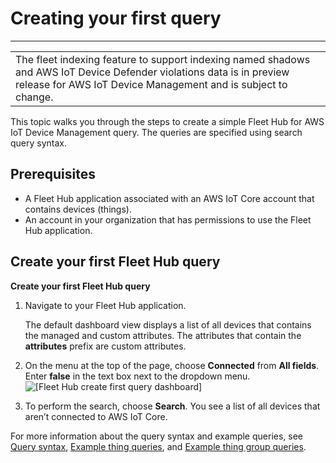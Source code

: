 # Creating your first query<a name="aws-iot-monitor-user-getting-started-first-query"></a>


****  

|  | 
| --- |
|  The fleet indexing feature to support indexing named shadows and AWS IoT Device Defender violations data is in preview release for AWS IoT Device Management and is subject to change\. | 

This topic walks you through the steps to create a simple Fleet Hub for AWS IoT Device Management query\. The queries are specified using search query syntax\.

## Prerequisites<a name="aws-iot-monitor-user-getting-started-first-query-prerequisites"></a>
+ A Fleet Hub application associated with an AWS IoT Core account that contains devices \(things\)\.
+ An account in your organization that has permissions to use the Fleet Hub application\.

## Create your first Fleet Hub query<a name="aws-iot-monitor-user-getting-started-first-query-steps"></a>

**Create your first Fleet Hub query**

1. Navigate to your Fleet Hub application\.

   The default dashboard view displays a list of all devices that contains the managed and custom attributes\. The attributes that contain the **attributes** prefix are custom attributes\.

1. On the menu at the top of the page, choose **Connected** from **All fields**\. Enter **false** in the text box next to the dropdown menu\.  
![\[Fleet Hub create first query dashboard\]](http://docs.aws.amazon.com/iot/latest/fleethubuserguide/images/iot-monitor-create-first-query-dashboard.png)

1. To perform the search, choose **Search**\. You see a list of all devices that aren’t connected to AWS IoT Core\.

For more information about the query syntax and example queries, see [Query syntax](https://docs.aws.amazon.com/iot/latest/developerguide/query-syntax.html), [Example thing queries](https://docs.aws.amazon.com/iot/latest/developerguide/example-queries.html), and [Example thing group queries](https://docs.aws.amazon.com/iot/latest/developerguide/example-thinggroup-queries.html)\.